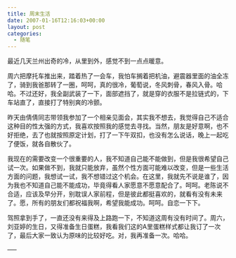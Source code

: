 ```yaml
---
title: 周末生活
date: 2007-01-16T12:16:03+00:00
layout: post
categories:
  - 随笔
---
```

最近几天兰州出奇的冷，从里到外，感觉不到一点点暖意。

周六把摩托车推出来，踏着热了一会车，我怕车搁着把机油，避震器里面的油全冻了，骑到我爸那转了一圈，呵呵，真的很冷，葡萄说，冬风刺骨，春风入骨。哈哈。不过还好，我全副武装了一下，面部遮挡了，就是穿的衣服不是拉链式的，下车站直了，直接打了特别爽的冷颤。

昨天由倩倩同志带领我参加了一个相亲见面会，其实我不想去，我觉得自己不适合这种目的性太强的方式，我喜欢按照我的感觉去寻找。当然，朋友是好意啊，也不好拒绝，去了也就按照原定计划，打了一下午双扣，也没有怎么说话，晚上一起吃了便饭，就各自散伙了。
<!--more-->
我现在的需要改变一个很重要的人，我不知道自己能不能做到，但是我很希望自己试一次。如果做不到，我就只能放弃，虽然个性方面可能难以改变，但是一些生活方面的问题，我想试一试，我不想错过这个机会。在这里，我就先不说是谁了，因为我也不知道自己能不能成功，毕竟得看人家愿意不愿意配合了。呵呵。老陈说不合适，应该及早分开，别耽误人家前程，但是彼此都挺喜欢的，就看有没有未来了。愿，所有的朋友们都祝福我啊，希望我能成功。呵呵。自恋一下下。

驾照拿到手了，一直还没有来得及上路跑一下，不知道这周有没有时间了。周六，刘亚婷的生日，又得准备生日蛋糕，我看我们这的A里蛋糕样式都让我订了一次了，最后大家一致认为原味的比较好吃。对，我再准备一次。哈哈。

—–